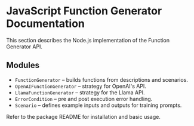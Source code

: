 # JavaScript Function Generator Documentation

This section describes the Node.js implementation of the Function Generator API.

## Modules

- `FunctionGenerator` – builds functions from descriptions and scenarios.
- `OpenAIFunctionGenerator` – strategy for OpenAI's API.
- `LlamaFunctionGenerator` – strategy for the Llama API.
- `ErrorCondition` – pre and post execution error handling.
- `Scenario` – defines example inputs and outputs for training prompts.

Refer to the package README for installation and basic usage.

